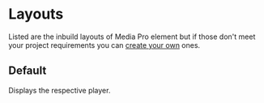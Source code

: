 # Layouts

Listed are the inbuild layouts of Media Pro element but if those don't meet your project requirements you can [create your own](GettingStarted/custom_layout.md) ones.

## Default
Displays the respective player.